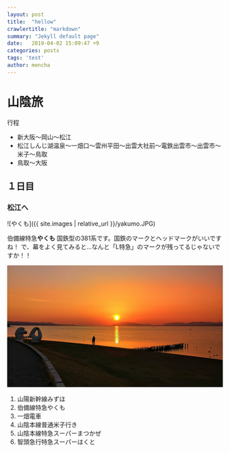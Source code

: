 ```yaml
---
layout: post
title:  "hellow"
crawlertitle: "markdown"
summary: "Jekyll default page"
date:   2019-04-02 15:09:47 +9
categories: posts
tags: 'test'
author: mencha
---
```

# 山陰旅

行程

- 新大阪～岡山～松江
- 松江しんじ湖温泉～一畑口～雲州平田～出雲大社前～電鉄出雲市～出雲市～米子～鳥取
- 鳥取～大阪

## １日目

### 松江へ

![やくも]({{ site.images | relative_url }}/yakumo.JPG)

伯備線特急**やくも**
国鉄型の381系です。国鉄のマークとヘッドマークがいいですね！
で、幕をよく見てみると…なんと「Ⅼ特急」のマークが残ってるじゃないですか！！

![夕日](assets/images/sunset.jpg)

1. 山陽新幹線みずほ
2. 伯備線特急やくも
3. 一畑電車
4. 山陰本線普通米子行き
5. 山陰本線特急スーパーまつかぜ
6. 智頭急行特急スーパーはくと

